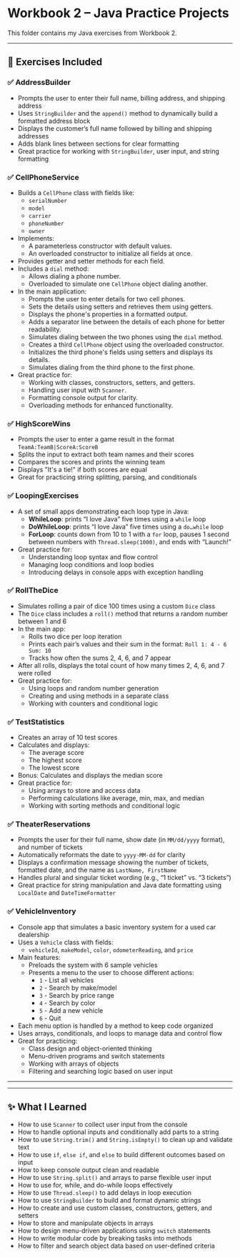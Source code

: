 # Workbook 2 – Java Practice Projects

This folder contains my Java exercises from Workbook 2.  

---

## 📘 Exercises Included

### ✅ AddressBuilder
- Prompts the user to enter their full name, billing address, and shipping address
- Uses `StringBuilder` and the `append()` method to dynamically build a formatted address block
- Displays the customer’s full name followed by billing and shipping addresses
- Adds blank lines between sections for clear formatting
- Great practice for working with `StringBuilder`, user input, and string formatting

### ✅ CellPhoneService
- Builds a `CellPhone` class with fields like:
  - `serialNumber`
  - `model`
  - `carrier`
  - `phoneNumber`
  - `owner`
- Implements:
  - A parameterless constructor with default values.
  - An overloaded constructor to initialize all fields at once.
- Provides getter and setter methods for each field.
- Includes a `dial` method:
  - Allows dialing a phone number.
  - Overloaded to simulate one `CellPhone` object dialing another.
- In the main application:
  - Prompts the user to enter details for two cell phones.
  - Sets the details using setters and retrieves them using getters.
  - Displays the phone's properties in a formatted output.
  - Adds a separator line between the details of each phone for better readability.
  - Simulates dialing between the two phones using the `dial` method.
  - Creates a third `CellPhone` object using the overloaded constructor.
  - Initializes the third phone's fields using setters and displays its details.
  - Simulates dialing from the third phone to the first phone.
- Great practice for:
  - Working with classes, constructors, setters, and getters.
  - Handling user input with `Scanner`.
  - Formatting console output for clarity.
  - Overloading methods for enhanced functionality. 
 
### ✅ HighScoreWins
- Prompts the user to enter a game result in the format `TeamA:TeamB|ScoreA:ScoreB`
- Splits the input to extract both team names and their scores
- Compares the scores and prints the winning team
- Displays "It's a tie!" if both scores are equal
- Great for practicing string splitting, parsing, and conditionals

### ✅ LoopingExercises
- A set of small apps demonstrating each loop type in Java:
  - **WhileLoop**: prints “I love Java” five times using a `while` loop  
  - **DoWhileLoop**: prints “I love Java” five times using a `do…while` loop  
  - **ForLoop**: counts down from 10 to 1 with a `for` loop, pauses 1 second between numbers with `Thread.sleep(1000)`, and ends with “Launch!”  
- Great practice for:
  - Understanding loop syntax and flow control  
  - Managing loop conditions and loop bodies  
  - Introducing delays in console apps with exception handling
 
### ✅ RollTheDice
- Simulates rolling a pair of dice 100 times using a custom `Dice` class
- The `Dice` class includes a `roll()` method that returns a random number between 1 and 6
- In the main app:
  - Rolls two dice per loop iteration
  - Prints each pair’s values and their sum in the format: `Roll 1: 4 - 6 Sum: 10`
  - Tracks how often the sums 2, 4, 6, and 7 appear
- After all rolls, displays the total count of how many times 2, 4, 6, and 7 were rolled
- Great practice for:
  - Using loops and random number generation
  - Creating and using methods in a separate class
  - Working with counters and conditional logic

### ✅ TestStatistics
- Creates an array of 10 test scores
- Calculates and displays:
  - The average score
  - The highest score
  - The lowest score
- Bonus: Calculates and displays the median score
- Great practice for:
  - Using arrays to store and access data
  - Performing calculations like average, min, max, and median
  - Working with sorting methods and conditional logic

### ✅ TheaterReservations
- Prompts the user for their full name, show date (in `MM/dd/yyyy` format), and number of tickets
- Automatically reformats the date to `yyyy-MM-dd` for clarity
- Displays a confirmation message showing the number of tickets, formatted date, and the name as `LastName, FirstName`
- Handles plural and singular ticket wording (e.g., “1 ticket” vs. “3 tickets”)
- Great practice for string manipulation and Java date formatting using `LocalDate` and `DateTimeFormatter`

### ✅ VehicleInventory
- Console app that simulates a basic inventory system for a used car dealership
- Uses a `Vehicle` class with fields:
  - `vehicleId`, `makeModel`, `color`, `odometerReading`, and `price`
- Main features:
  - Preloads the system with 6 sample vehicles
  - Presents a menu to the user to choose different actions:
    - `1` - List all vehicles
    - `2` - Search by make/model
    - `3` - Search by price range
    - `4` - Search by color
    - `5` - Add a new vehicle
    - `6` - Quit
- Each menu option is handled by a method to keep code organized
- Uses arrays, conditionals, and loops to manage data and control flow
- Great for practicing:
  - Class design and object-oriented thinking
  - Menu-driven programs and switch statements
  - Working with arrays of objects
  - Filtering and searching logic based on user input

---

---

## ✨ What I Learned
- How to use `Scanner` to collect user input from the console
- How to handle optional inputs and conditionally add parts to a string
- How to use `String.trim()` and `String.isEmpty()` to clean up and validate text
- How to use `if`, `else if`, and `else` to build different outcomes based on input
- How to keep console output clean and readable
- How to use `String.split()` and arrays to parse flexible user input
- How to use for, while, and do-while loops effectively
- How to use `Thread.sleep()` to add delays in loop execution
- How to use `StringBuilder` to build and format dynamic strings
- How to create and use custom classes, constructors, getters, and setters
- How to store and manipulate objects in arrays
- How to design menu-driven applications using `switch` statements
- How to write modular code by breaking tasks into methods
- How to filter and search object data based on user-defined criteria

